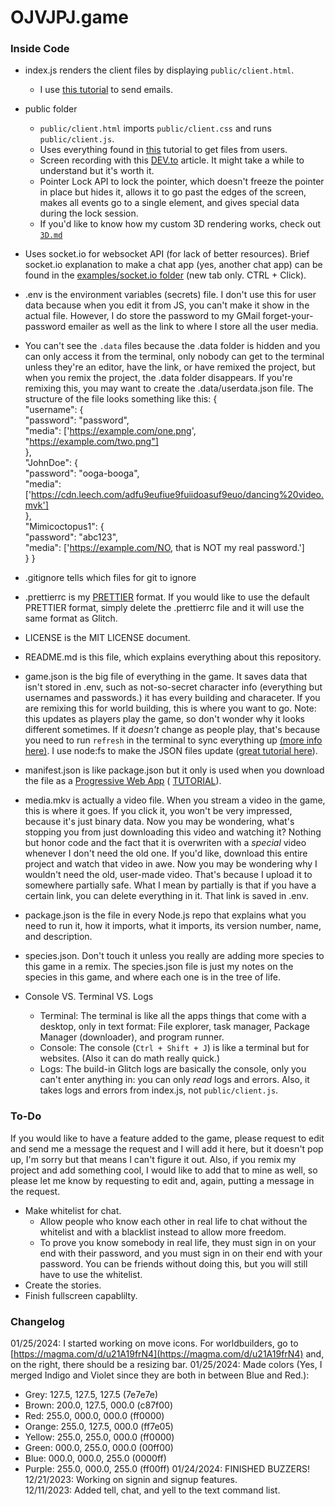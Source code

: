 # OJVJPJ.game

### Inside Code

* index.js renders the client files by displaying `public/client.html`.
  * I use [this tutorial](https://www.w3schools.com/nodejs/nodejs_email.asp) to send emails.
* public folder
  * `public/client.html` imports `public/client.css` and runs `public/client.js`.
  * Uses everything found in [this](https://www.freecodecamp.org/news/upload-files-with-html/) tutorial to get files from users.
  * Screen recording with this [DEV.to](https://shorturl.at/erzMN) article. It might take a while to understand but it's worth it.
  * Pointer Lock API to lock the pointer, which doesn't freeze the pointer in place but hides it, allows it to go past the edges of the screen, makes all events go to a single element, and gives special data during the lock session.
  * If you'd like to know how my custom 3D rendering works, check out [`3D.md`](https://glitch.com/edit/#!/ojvjpj?path=examples%2F3D.md)
* Uses socket.io for websocket API (for lack of better resources). Brief socket.io explanation to make a chat app (yes, another 
chat app) can be found in the [examples/socket.io folder](https://glitch.com/edit/#!/ojvjpj?path=examples%2Fsocket.io%2Fserver.js%3A1%3A0) (new tab only. 
CTRL + Click).
* .env is the environment variables (secrets) file. I don't use this for user data because when you edit it from JS, you can't
make it show in the actual file. However, I do store the password to my GMail forget-your-password emailer as well as the link to where I store all the user media.
* You can't see the `.data` files because the .data folder is hidden and you can only access it from the terminal, only nobody 
can get to the terminal unless they're an editor, have the link, or have remixed the project, but when you remix the project, 
the .data folder disappears. If you're remixing this, you may want to create the .data/userdata.json file. The structure of the file looks something like this:
{  
  "username": {  
    "password": "password",  
    "media": ['https://example.com/one.png', "https://example.com/two.png"]  
  },  
  "JohnDoe": {  
    "password": "ooga-booga",  
    "media": ['https://cdn.leech.com/adfu9eufiue9fuiidoasuf9euo/dancing%20video.mvk']  
  },  
  "Mimicoctopus1": {  
    "password": "abc123",  
    "media": ['https://example.com/NO, that is NOT my real password.']  
  }
}




* .gitignore tells which files for git to ignore
* .prettierrc is my [PRETTIER](https://prettier.io) format. If you would like to use the default PRETTIER format, simply delete
the .prettierrc file and it will use the same format as Glitch.
* LICENSE is the MIT LICENSE document.
* README.md is this file, which explains everything about this repository.
* game.json is the big file of everything in the game. It saves data that isn't stored in .env, such as not-so-secret character
info (everything but usernames and passwords.) it has every building and characeter. If you are remixing this for world 
building, this is where you want to go. Note: this updates as players play the game, so don't wonder why it looks different
sometimes. If it *doesn't* change as people play, that's because you need to run `refresh` in the terminal to sync everything 
up 
[(more info here)](https://tinyurl.com/makefswork). I use node:fs to make the JSON files update 
([great tutorial here](https://www.atatus.com/blog/read-write-a-json-file-with-node-js/)).
* manifest.json is like package.json but it only is used when you download the file as a 
[Progressive Web App](https://glitch.com/edit/#!/glitch-hello-installable) (
[TUTORIAL](https://dev.to/developertharun/convert-any-website-into-a-pwa-in-just-3-simple-steps-35pp)).
* media.mkv is actually a video file. When you stream a video in the game, this is where it goes. If you click it, you won't be very impressed, because it's just binary data. Now you may be wondering, what's stopping you from just downloading this video and watching it? Nothing but honor code and the fact that it is overwriten with a *special* video whenever I don't need the old one. If you'd like, download this entire project and watch that video in awe. Now you may be wondering why I wouldn't need the old, user-made video. That's because I upload it to somewhere partially safe. What I mean by partially is that if you have a certain link, you can delete everything in it. That link is saved in .env.
* package.json is the file in every Node.js repo that explains what you need to run it, how it imports, what it imports, its
version number, name, and description.
* species.json. Don't touch it unless you really are adding more species to this game in a remix. The species.json file is just 
my notes on the species in this game, and where each one is in the tree of life.
* Console VS. Terminal VS. Logs
  * Terminal: The terminal is like all the apps things that come with a desktop, only in text format: File explorer, task 
  manager, Package Manager (downloader), and program runner.
  * Console: The console (`Ctrl + Shift + J`) is like a terminal but for websites. (Also it can do math really quick.)
  * Logs: The build-in Glitch logs are basically the console, only you can't enter anything in: you can only *read* logs and 
  errors. Also, it takes logs and errors from index.js, not `public/client.js`.
### To-Do
If you would like to have a feature added to the game, please request to edit and send me a message the request and I will add it here, but it doesn't pop up, I'm sorry but that means I can't figure it out. Also, if you remix my project and add something cool, I would like to add that to
mine as well, so please let me know by requesting to edit and, again, putting a message in the request.
* Make whitelist for chat.
  * Allow people who know each other in real life to chat without the whitelist and with a blacklist instead to allow more freedom.
  * To prove you know somebody in real life, they must sign in on your end with their password, and you must sign in on their end with your password. You can be friends without doing this, but you will still have to use the whitelist.
* Create the stories.
* Finish fullscreen capablilty.


### Changelog
01/25/2024: I started working on move icons. For worldbuilders, go to [https://magma.com/d/u21A19frN4](https://magma.com/d/u21A19frN4) and, on the right, there should be a resizing bar. 
01/25/2024: Made colors (Yes, I merged Indigo and Violet since they are both in between Blue and Red.):
* Grey:   127.5, 127.5, 127.5 (7e7e7e)
* Brown:  200.0, 127.5, 000.0 (c87f00)
* Red:    255.0, 000.0, 000.0 (ff0000)
* Orange: 255.0, 127.5, 000.0 (ff7e05)
* Yellow: 255.0, 255.0, 000.0 (ff0000)
* Green:  000.0, 255.0, 000.0 (00ff00)
* Blue:   000.0, 000.0, 255.0 (0000ff)
* Purple: 255.0, 000.0, 255.0 (ff00ff)
01/24/2024: FINISHED BUZZERS!  
12/21/2023: Working on signin and signup features.  
12/11/2023: Added tell, chat, and yell to the text command list.  